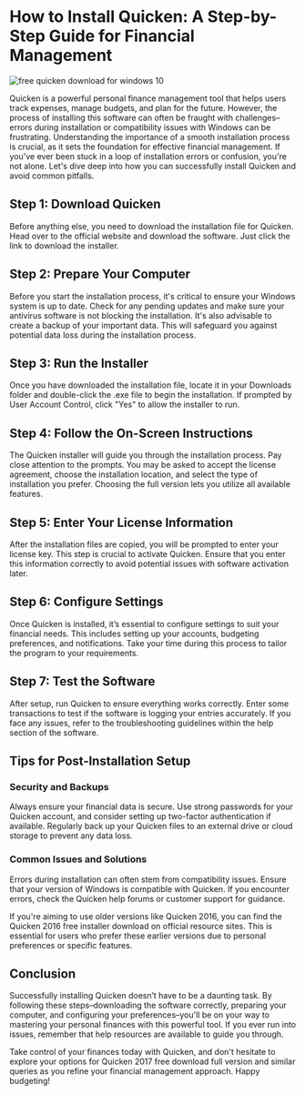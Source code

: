 # How to Install Quicken: A Step-by-Step Guide for Financial Management


![free quicken download for windows 10](https://i.postimg.cc/HnXjX3gm/01-RKwxbn-Mps-Bma-Iae9k-GDNI-49.webp)


Quicken is a powerful personal finance management tool that helps users track expenses, manage budgets, and plan for the future. However, the process of installing this software can often be fraught with challenges–errors during installation or compatibility issues with Windows can be frustrating. Understanding the importance of a smooth installation process is crucial, as it sets the foundation for effective financial management. If you've ever been stuck in a loop of installation errors or confusion, you're not alone. Let's dive deep into how you can successfully install Quicken and avoid common pitfalls.


## Step 1: Download Quicken


Before anything else, you need to download the installation file for Quicken. Head over to the official website and download the software. Just click the link to download the installer.


## Step 2: Prepare Your Computer


Before you start the installation process, it's critical to ensure your Windows system is up to date. Check for any pending updates and make sure your antivirus software is not blocking the installation. It's also advisable to create a backup of your important data. This will safeguard you against potential data loss during the installation process.


## Step 3: Run the Installer


Once you have downloaded the installation file, locate it in your Downloads folder and double-click the .exe file to begin the installation. If prompted by User Account Control, click "Yes" to allow the installer to run.


## Step 4: Follow the On-Screen Instructions


The Quicken installer will guide you through the installation process. Pay close attention to the prompts. You may be asked to accept the license agreement, choose the installation location, and select the type of installation you prefer. Choosing the full version lets you utilize all available features.


## Step 5: Enter Your License Information


After the installation files are copied, you will be prompted to enter your license key. This step is crucial to activate Quicken. Ensure that you enter this information correctly to avoid potential issues with software activation later.


## Step 6: Configure Settings


Once Quicken is installed, it’s essential to configure settings to suit your financial needs. This includes setting up your accounts, budgeting preferences, and notifications. Take your time during this process to tailor the program to your requirements.


## Step 7: Test the Software


After setup, run Quicken to ensure everything works correctly. Enter some transactions to test if the software is logging your entries accurately. If you face any issues, refer to the troubleshooting guidelines within the help section of the software.


## Tips for Post-Installation Setup


### Security and Backups


Always ensure your financial data is secure. Use strong passwords for your Quicken account, and consider setting up two-factor authentication if available. Regularly back up your Quicken files to an external drive or cloud storage to prevent any data loss.


### Common Issues and Solutions


Errors during installation can often stem from compatibility issues. Ensure that your version of Windows is compatible with Quicken. If you encounter errors, check the Quicken help forums or customer support for guidance.


If you're aiming to use older versions like Quicken 2016, you can find the Quicken 2016 free installer download on official resource sites. This is essential for users who prefer these earlier versions due to personal preferences or specific features.


## Conclusion


Successfully installing Quicken doesn’t have to be a daunting task. By following these steps–downloading the software correctly, preparing your computer, and configuring your preferences–you'll be on your way to mastering your personal finances with this powerful tool. If you ever run into issues, remember that help resources are available to guide you through.


Take control of your finances today with Quicken, and don't hesitate to explore your options for Quicken 2017 free download full version and similar queries as you refine your financial management approach. Happy budgeting!

